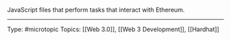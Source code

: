 JavaScript files that perform tasks that interact with Ethereum.
___
Type: #microtopic 
Topics: [[Web 3.0]], [[Web 3 Development]], [[Hardhat]]

